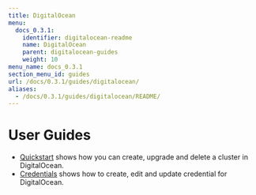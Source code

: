 ```yaml
---
title: DigitalOcean
menu:
  docs_0.3.1:
    identifier: digitalocean-readme
    name: DigitalOcean
    parent: digitalocean-guides
    weight: 10
menu_name: docs_0.3.1
section_menu_id: guides
url: /docs/0.3.1/guides/digitalocean/
aliases:
  - /docs/0.3.1/guides/digitalocean/README/
---
```


# User Guides

- [Quickstart](quickstart/README.md) shows how you can create, upgrade and delete a cluster in DigitalOcean.
- [Credentials](credentials/README.md) shows how to create, edit and update credential for DigitalOcean.
